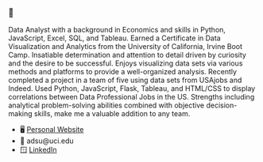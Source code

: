 ### 🍜  
Data Analyst with a background in Economics and skills in Python, JavaScript, Excel, SQL, and Tableau. Earned a Certificate in Data Visualization and Analytics from the University of California, Irvine Boot Camp. Insatiable determination and attention to detail driven by curiosity and the desire to be successful. Enjoys visualizing data sets via various methods and platforms to provide a well-organized analysis. Recently completed a project in a team of five using data sets from USAjobs and Indeed. Used Python, JavaScript, Flask, Tableau,  and HTML/CSS to display correlations between Data Professional Jobs in the US. Strengths including analytical problem-solving abilities combined with objective decision-making skills, make me a valuable addition to any team. 

- 🖥️ [Personal Website](https://isoju.github.io/portfolio/)
- 📧 adsu<span></span>@uci.edu
- 🪟 [LinkedIn](https://www.linkedin.com/in/adsu/)



<!--
**isoju/isoju** is a ✨ _special_ ✨ repository because its `README.md` (this file) appears on your GitHub profile.

Here are some ideas to get you started:

- 🔭 I’m currently working on ...
- 🌱 I’m currently learning ...
- 👯 I’m looking to collaborate on ...
- 🤔 I’m looking for help with ...
- 💬 Ask me about ...
- 📫 How to reach me: ...
- 😄 Pronouns: ...
- ⚡ Fun fact: ...
-->
